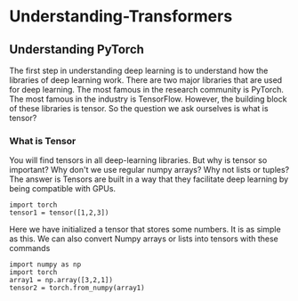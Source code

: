 # Understanding-Transformers

## Understanding PyTorch 
The first step in understanding deep learning is to understand how the libraries of deep learning work. There are two major libraries that are used for deep learning. The most famous in the research community is PyTorch. The most famous in the industry is TensorFlow. However, the building block of these libraries is tensor. So the question we ask ourselves is what is tensor? 

### What is Tensor
You will find tensors in all deep-learning libraries. But why is tensor so important? Why don't we use regular numpy arrays? Why not lists or tuples? 
The answer is Tensors are built in a way that they facilitate deep learning by being compatible with GPUs. 

```
import torch
tensor1 = tensor([1,2,3])
```
 Here we have initialized a tensor that stores some numbers. It is as simple as this. We can also convert Numpy arrays or lists into tensors with these commands

```
import numpy as np
import torch
array1 = np.array([3,2,1])
tensor2 = torch.from_numpy(array1)
```
